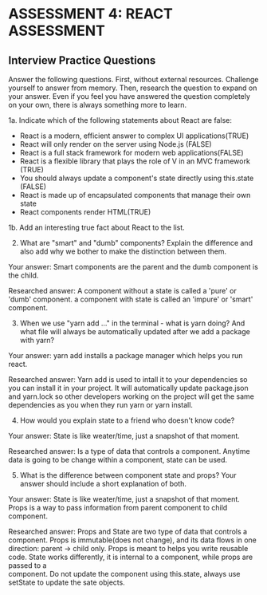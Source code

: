 # ASSESSMENT 4: REACT ASSESSMENT
## Interview Practice Questions

Answer the following questions. First, without external resources. Challenge yourself to answer from memory. Then, research the question to expand on your answer. Even if you feel you have answered the question completely on your own, there is always something more to learn.  

1a. Indicate which of the following statements about React are false:

- React is a modern, efficient answer to complex UI applications(TRUE)
- React will only render on the server using Node.js (FALSE)
- React is a full stack framework for modern web applications(FALSE)
- React is a flexible library that plays the role of V in an MVC framework (TRUE)
- You should always update a component's state directly using this.state (FALSE)
- React is made up of encapsulated components that manage their own state
- React components render HTML(TRUE)

1b. Add an interesting true fact about React to the list.

2. What are "smart" and "dumb" components? Explain the difference and also add why we bother to make the distinction between them.

  Your answer: Smart components are the parent and the dumb component is the child.

  Researched answer: A component without a state is called a 'pure' or 'dumb' component. a component with state is called an 'impure' or 'smart' component.



3. When we use "yarn add ..." in the terminal - what is yarn doing? And what file will always be automatically updated after we add a package with yarn?

  Your answer: yarn add installs a package manager which helps you run react.           

  Researched answer: Yarn add is used to intall it to your dependencies so you can install it in your project. It will automatically update package.json 
    and yarn.lock so other developers working on the project will get the same dependencies as you when they run yarn or yarn install. 



4. How would you explain state to a friend who doesn't know code?

  Your answer: State is like weater/time, just a snapshot of that moment.

  Researched answer: Is a type of data that controls a component. Anytime data is going to be change within a component, state can be used.



5. What is the difference between component state and props? Your answer should include a short explanation of both.

  Your answer: State is like weater/time, just a snapshot of that moment. Props is a way to pass information from parent component to child component.

  Researched answer: Props and State are two type of data that controls a component. Props is immutable(does not change), and its data flows in one direction: 
    parent -> child only. Props is meant to helps you write reusable code. State works differently, it is internal to a component, while props are passed to a  
    component. Do not update the component using this.state, always use setState to update the sate objects. 
